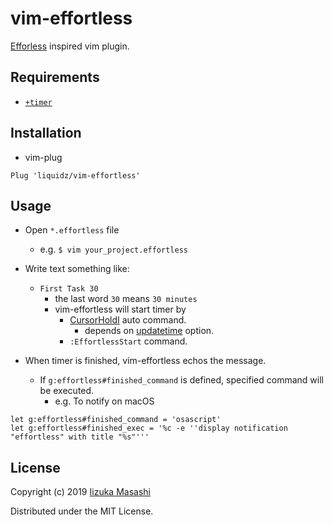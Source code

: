 # vim-effortless

[Efforless](https://www.effortless.app) inspired vim plugin.

## Requirements

 * [`+timer`](https://vim-jp.org/vimdoc-en/various.html#+timers)

## Installation

 * vim-plug
```
Plug 'liquidz/vim-effortless'
```

## Usage

 * Open `*.effortless` file
   * e.g. `$ vim your_project.effortless`
 * Write text something like:
   * `First Task 30`
     * the last word `30` means `30 minutes`
     * vim-effortless will start timer by
       * [CursorHoldI](https://vim-jp.org/vimdoc-en/autocmd.html#CursorHoldI) auto command.
         * depends on [updatetime](https://vim-jp.org/vimdoc-en/options.html#'updatetime') option.
       * `:EffortlessStart` command.

 * When timer is finished, vim-effortless echos the message.
   * If `g:effortless#finished_command` is defined, specified command will be executed.
     * e.g. To notify on macOS
```
let g:effortless#finished_command = 'osascript'
let g:effortless#finished_exec = '%c -e ''display notification "effortless" with title "%s"'''
```

## License

Copyright (c) 2019 [Iizuka Masashi](http://twitter.com/uochan)

Distributed under the MIT License.
